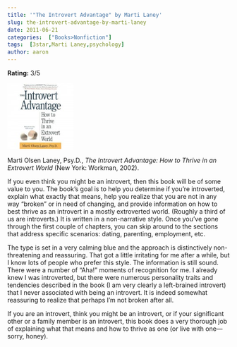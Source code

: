 ```yaml
---
title: '"The Introvert Advantage" by Marti Laney'
slug: the-introvert-advantage-by-marti-laney
date: 2011-06-21
categories:  ["Books>Nonfiction"]
tags:  [3star,Marti Laney,psychology]
author: aaron
---
```


**Rating:** 3/5

![](cover6-150x150.jpg "The Introvert Advantage")

Marti Olsen Laney, Psy.D., *The Introvert Advantage: How to Thrive in an Extrovert World* (New York: Workman, 2002).

If you even think you might be an introvert, then this book will be of some value to you. The book’s goal is to help you determine if you’re introverted, explain what exactly that means, help you realize that you are not in any way “broken” or in need of changing, and provide information on how to best thrive as an introvert in a mostly extroverted world. (Roughly a third of us are introverts.) It is written in a non-narrative style. Once you’ve gone through the first couple of chapters, you can skip around to the sections that address specific scenarios: dating, parenting, employment, etc.

The type is set in a very calming blue and the approach is distinctively non-threatening and reassuring. That got a little irritating for me after a while, but I know lots of people who prefer this style. The information is still sound. There were a number of “Aha!” moments of recognition for me. I already knew I was introverted, but there were numerous personality traits and tendencies described in the book (I am very clearly a left-brained introvert) that I never associated with being an introvert. It is indeed somewhat reassuring to realize that perhaps I’m not broken after all.

If you are an introvert, think you might be an introvert, or if your significant other or a family member is an introvert, this book does a very thorough job of explaining what that means and how to thrive as one (or live with one—sorry, honey).
